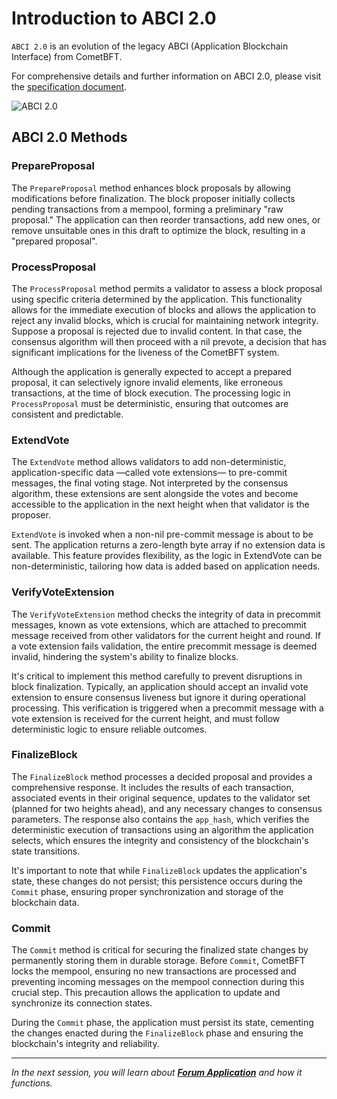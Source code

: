 # Introduction to ABCI 2.0

`ABCI 2.0` is an evolution of the legacy ABCI (Application Blockchain Interface) from CometBFT.

For comprehensive details and further information on ABCI 2.0, please visit the [specification document](https://docs.cometbft.com/v1.0/spec/abci/).

![ABCI 2.0](images/ABCI2.jpg)

## ABCI 2.0 Methods

### PrepareProposal

The `PrepareProposal` method enhances block proposals by allowing modifications before finalization. The block proposer
initially collects pending transactions from a mempool, forming a preliminary "raw proposal." The application can then
reorder transactions, add new ones, or remove unsuitable ones in this draft to optimize the block, resulting in a "prepared proposal".

### ProcessProposal

The `ProcessProposal` method permits a validator to assess a block proposal using specific criteria determined by the
application. This functionality allows for the immediate execution of blocks and allows the application to reject any
invalid blocks, which is crucial for maintaining network integrity. Suppose a proposal is rejected due to invalid content.
In that case, the consensus algorithm will then proceed with a nil prevote, a decision that has significant implications
for the liveness of the CometBFT system.

Although the application is generally expected to accept a prepared proposal, it can selectively ignore invalid elements,
like erroneous transactions, at the time of block execution. The processing logic in `ProcessProposal` must be deterministic,
ensuring that outcomes are consistent and predictable.

### ExtendVote

The `ExtendVote` method allows validators to add non-deterministic, application-specific
data —called vote extensions— to pre-commit messages, the final voting stage. Not interpreted by the consensus algorithm,
these extensions are sent alongside the votes and become accessible to the application in the next height when that validator
is the proposer.

`ExtendVote` is invoked when a non-nil pre-commit message is about to be sent. The application returns a
zero-length byte array if no extension data is available. This feature provides flexibility, as the logic in ExtendVote
can be non-deterministic, tailoring how data is added based on application needs.

### VerifyVoteExtension

The `VerifyVoteExtension` method checks the integrity of data in precommit messages,
known as vote extensions, which are attached to precommit message received from other validators for the current height and round.
If a vote extension fails validation, the entire
precommit message is deemed invalid, hindering the system's ability to finalize blocks.

It's critical to implement this method carefully to prevent disruptions in block finalization. Typically, an application
should accept an invalid vote extension to ensure consensus liveness but ignore it during operational processing. This verification
is triggered when a precommit message with a vote extension is received for the current height, and must follow deterministic
logic to ensure reliable outcomes.

### FinalizeBlock

The `FinalizeBlock` method processes a decided proposal and provides a comprehensive
response. It includes the results of each transaction, associated events in their original sequence, updates to the
validator set (planned for two heights ahead), and any necessary changes to consensus parameters. The response also
contains the `app_hash`, which verifies the deterministic execution of transactions using an algorithm the application
selects, which ensures the integrity and consistency of the blockchain's state transitions.

It's important to note that while `FinalizeBlock` updates the application's state, these changes do not persist;
this persistence occurs during the `Commit` phase, ensuring proper synchronization and storage of the blockchain data.

### Commit

The `Commit` method is critical for securing the finalized state changes by permanently
storing them in durable storage. Before `Commit`, CometBFT locks the mempool, ensuring no new transactions are processed
and preventing incoming messages on the mempool connection during this crucial step. This precaution allows the application
to update and synchronize its connection states.

During the `Commit` phase, the application must persist its state,
cementing the changes enacted during the `FinalizeBlock` phase and ensuring the blockchain's integrity and reliability.

---------------

*In the next session, you will learn about [**Forum Application**](2.intro-forumApp.md) and how it functions.*
